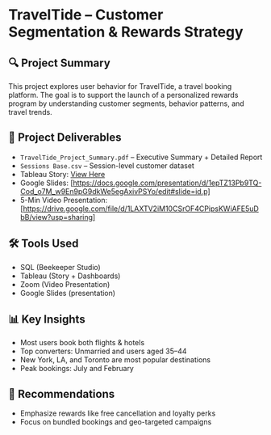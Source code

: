 # TravelTide – Customer Segmentation & Rewards Strategy

## 🔍 Project Summary
This project explores user behavior for TravelTide, a travel booking platform. The goal is to support the launch of a personalized rewards program by understanding customer segments, behavior patterns, and travel trends.

## 📁 Project Deliverables
- `TravelTide_Project_Summary.pdf` – Executive Summary + Detailed Report
- `Sessions Base.csv` – Session-level customer dataset
- Tableau Story: [View Here](https://public.tableau.com/app/profile/gitika.gill/viz/TravelTide_17451899753020/BookingBehaviorTravelTrendsAData-DrivenStoryforTravelTide)
- Google Slides: [https://docs.google.com/presentation/d/1epTZ13Pb9TQ-Cod_o7M_w9En9pG9dkWe5egAxivPSYo/edit#slide=id.p]
- 5-Min Video Presentation: [https://drive.google.com/file/d/1LAXTV2iM10CSrOF4CPipsKWiAFE5uDbB/view?usp=sharing]

## 🛠 Tools Used
- SQL (Beekeeper Studio)
- Tableau (Story + Dashboards)
- Zoom (Video Presentation)
- Google Slides (presentation)

## 📊 Key Insights
- Most users book both flights & hotels
- Top converters: Unmarried and users aged 35–44
- New York, LA, and Toronto are most popular destinations
- Peak bookings: July and February

## 📝 Recommendations
- Emphasize rewards like free cancellation and loyalty perks
- Focus on bundled bookings and geo-targeted campaigns
